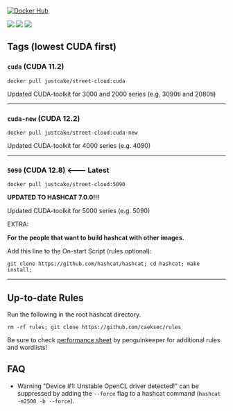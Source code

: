 [![Docker Hub](http://dockeri.co/image/justcake/street-cloud)](https://hub.docker.com/r/justcake/street-cloud/)

[![](https://img.shields.io/docker/image-size/justcake/street-cloud/cuda?label=cuda)](https://hub.docker.com/r/justcake/street-cloud/tags)
[![](https://img.shields.io/docker/image-size/justcake/street-cloud/cuda?label=cuda-new)](https://hub.docker.com/r/justcake/street-cloud/tags)
[![](https://img.shields.io/docker/image-size/justcake/street-cloud/cuda?label=5090)](https://hub.docker.com/r/justcake/street-cloud/tags)

## Tags (lowest CUDA first)


### ``cuda`` (CUDA 11.2) 
```
docker pull justcake/street-cloud:cuda
```

Updated CUDA-toolkit for 3000 and 2000 series (e.g. 3090ti and 2080ti)


--- 

### ``cuda-new`` (CUDA 12.2) 
```
docker pull justcake/street-cloud:cuda-new
```

Updated CUDA-toolkit for 4000 series (e.g. 4090)

---
### ``5090`` (CUDA 12.8) <--- Latest
```
docker pull justcake/street-cloud:5090
```

**UPDATED TO HASHCAT 7.0.0!!!**

Updated CUDA-toolkit for 5000 series (e.g. 5090)


EXTRA:

**For the people that want to build hashcat with other images.**

Add this line to the On-start Script (rules optional):
```
git clone https://github.com/hashcat/hashcat; cd hashcat; make install;
```

--- 



## Up-to-date Rules
Run the following in the root hashcat directory.
```
rm -rf rules; git clone https://github.com/caeksec/rules
```
Be sure to check [performance sheet](https://docs.google.com/spreadsheets/d/1qQNwggWIWtL-m0EYrRg_vdwHOrZCY-SnWcYTwQN0fMk/edit#gid=1952927995) by penguinkeeper for additional rules and wordlists!


## FAQ

* Warning "Device #1: Unstable OpenCL driver detected!" can be suppressed by adding the `--force` flag to a hashcat command (`hashcat -m2500 -b --force`).



